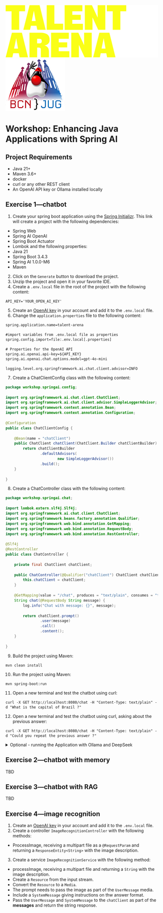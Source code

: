 
<img src="images/img.png"  alt="Talent Arena" height="173"/>
<img src="images/bcn-jug.png" alt="Barcelona JUG" height="173"/>

# Workshop: Enhancing Java Applications with Spring AI

## Project Requirements
- Java 21+
- Maven 3.6+
- docker
- curl or any other REST client
- An OpenAI API key or Ollama installed locally


## Exercise 1—chatbot

1. Create your spring boot application using the [Spring Initializr](https://start.spring.io/#!type=maven-project&language=java&platformVersion=3.4.3&packaging=jar&jvmVersion=21&groupId=workshop.springai&artifactId=talent-arena&name=talent-arena&description=Demo%20project%20for%20Spring%20Boot&packageName=workshop.springai&dependencies=web,spring-ai-openai,actuator,lombok).
This link will create a project with the following dependencies:
  * Spring Web
  * Spring AI OpenAI
  * Spring Boot Actuator
  * Lombok
and the following properties:
  * Java 21
  * Spring Boot 3.4.3
  * Spring AI 1.0.0-M6
  * Maven
2. Click on the `Generate` button to download the project.
3. Unzip the project and open it in your favorite IDE.
4. Create a `.env.local` file in the root of the project with the following content:
```properties
API_KEY='YOUR_OPEN_AI_KEY'
```
5. Create an [OpenAI key](https://platform.openai.com/settings/organization/api-keys) in your account and add it to the `.env.local` file.
6. Change the `application.properties` file to the following content:
```properties
spring.application.name=talent-arena

#import variables from .env.local file as properties
spring.config.import=file:.env.local[.properties]

# Properties for the OpenAI API
spring.ai.openai.api-key=${API_KEY}
spring.ai.openai.chat.options.model=gpt-4o-mini

logging.level.org.springframework.ai.chat.client.advisor=INFO
```
7. Create a ChatClientConfig class with the following content:
```java
package workshop.springai.config;

import org.springframework.ai.chat.client.ChatClient;
import org.springframework.ai.chat.client.advisor.SimpleLoggerAdvisor;
import org.springframework.context.annotation.Bean;
import org.springframework.context.annotation.Configuration;

@Configuration
public class ChatClientConfig {
    
    @Bean(name = "chatClient")
    public ChatClient chatClient(ChatClient.Builder chatClientBuilder) {
        return chatClientBuilder
                .defaultAdvisors(
                        new SimpleLoggerAdvisor())
                .build();
    }
    
}
```
8. Create a ChatController class with the following content:
```java
package workshop.springai.chat;

import lombok.extern.slf4j.Slf4j;
import org.springframework.ai.chat.client.ChatClient;
import org.springframework.beans.factory.annotation.Qualifier;
import org.springframework.web.bind.annotation.GetMapping;
import org.springframework.web.bind.annotation.RequestBody;
import org.springframework.web.bind.annotation.RestController;

@Slf4j
@RestController
public class ChatController {

    private final ChatClient chatClient;

    public ChatController(@Qualifier("chatClient") ChatClient chatClient) {
        this.chatClient = chatClient;
    }

    @GetMapping(value = "/chat", produces = "text/plain", consumes = "text/plain")
    String chat(@RequestBody String message) {
        log.info("Chat with message: {}", message);

        return chatClient.prompt()
                .user(message)
                .call()
                .content();
    }

}
```
9. Build the project using Maven:
```shell
mvn clean install
```
10. Run the project using Maven:
```shell
mvn spring-boot:run
```
11. Open a new terminal and test the chatbot using curl:
```shell
curl -X GET http://localhost:8080/chat -H "Content-Type: text/plain" -d "What is the capital of Brazil ?"
```
12. Open a new terminal and test the chatbot using curl, asking about the previous answer:
```shell
curl -X GET http://localhost:8080/chat -H "Content-Type: text/plain" -d "Could you repeat the previous answer ?"
```
<details>
<summary>Optional - running the Application with Ollama and DeepSeek</summary>

13. Install [Ollama](https://ollama.com/download) in your local machine.

14. Add the following properties inside the `application.properties` file to use Ollama with the DeepSeek model:
```properties
# Properties for the Ollama API
spring.ai.ollama.init.pull-model-strategy=always
spring.ai.ollama.chat.options.model=deepseek-r1:1.5b
```
15. Change the `pom.xml` to add the new `spring-ai-ollama-spring-boot-starter` in an 
specific maven profile and the `spring-ai-openai-spring-boot-starter` as default maven profile file,
the final version of this file will be with to the following content:
```xml
<?xml version="1.0" encoding="UTF-8"?>
<project xmlns="http://maven.apache.org/POM/4.0.0" xmlns:xsi="http://www.w3.org/2001/XMLSchema-instance"
         xsi:schemaLocation="http://maven.apache.org/POM/4.0.0 https://maven.apache.org/xsd/maven-4.0.0.xsd">
    <modelVersion>4.0.0</modelVersion>
    <parent>
        <groupId>org.springframework.boot</groupId>
        <artifactId>spring-boot-starter-parent</artifactId>
        <version>3.4.3</version>
        <relativePath/> <!-- lookup parent from repository -->
    </parent>
    <groupId>workshop.springai</groupId>
    <artifactId>talent-arena</artifactId>
    <version>0.0.1-SNAPSHOT</version>
    <name>talent-arena</name>
    <description>Demo project for Spring Boot</description>
    <url/>
    <licenses>
        <license/>
    </licenses>
    <developers>
        <developer/>
    </developers>
    <scm>
        <connection/>
        <developerConnection/>
        <tag/>
        <url/>
    </scm>
    <properties>
        <java.version>21</java.version>
        <spring-ai.version>1.0.0-M6</spring-ai.version>
    </properties>
    <dependencies>
        <dependency>
            <groupId>org.springframework.boot</groupId>
            <artifactId>spring-boot-starter-actuator</artifactId>
        </dependency>
        <dependency>
            <groupId>org.springframework.boot</groupId>
            <artifactId>spring-boot-starter-web</artifactId>
        </dependency>

        <dependency>
            <groupId>org.projectlombok</groupId>
            <artifactId>lombok</artifactId>
            <optional>true</optional>
        </dependency>
        <dependency>
            <groupId>org.springframework.boot</groupId>
            <artifactId>spring-boot-starter-test</artifactId>
            <scope>test</scope>
        </dependency>
    </dependencies>
    <dependencyManagement>
        <dependencies>
            <dependency>
                <groupId>org.springframework.ai</groupId>
                <artifactId>spring-ai-bom</artifactId>
                <version>${spring-ai.version}</version>
                <type>pom</type>
                <scope>import</scope>
            </dependency>
        </dependencies>
    </dependencyManagement>

    <build>
        <plugins>
            <plugin>
                <groupId>org.apache.maven.plugins</groupId>
                <artifactId>maven-compiler-plugin</artifactId>
                <configuration>
                    <annotationProcessorPaths>
                        <path>
                            <groupId>org.projectlombok</groupId>
                            <artifactId>lombok</artifactId>
                        </path>
                    </annotationProcessorPaths>
                </configuration>
            </plugin>
            <plugin>
                <groupId>org.springframework.boot</groupId>
                <artifactId>spring-boot-maven-plugin</artifactId>
                <configuration>
                    <excludes>
                        <exclude>
                            <groupId>org.projectlombok</groupId>
                            <artifactId>lombok</artifactId>
                        </exclude>
                    </excludes>
                </configuration>
            </plugin>
        </plugins>
    </build>

    <profiles>
        <profile>
            <id>openai</id>
            <activation>
                <activeByDefault>true</activeByDefault>
            </activation>
            <dependencies>
                <dependency>
                    <groupId>org.springframework.ai</groupId>
                    <artifactId>spring-ai-openai-spring-boot-starter</artifactId>
                </dependency>
            </dependencies>
        </profile>

        <profile>
            <id>ollama</id>
            <dependencies>
                <dependency>
                    <groupId>org.springframework.ai</groupId>
                    <artifactId>spring-ai-ollama-spring-boot-starter</artifactId>
                </dependency>
            </dependencies>
        </profile>

    </profiles>

</project>

```
16. Build the project using Maven with the Ollama profile:
```shell
mvn clean install -Pollama
```
17. Run the project using Maven with the Ollama profile:
```shell
mvn spring-boot:run -Pollama
```
18. Open a new terminal and test the chatbot using curl:
```shell
curl -X GET http://localhost:8080/chat -H "Content-Type: text/plain" -d "What is the capital of Brazil ?"
```
19. Open a new terminal and test the chatbot using curl, asking about the previous answer:
```shell
curl -X GET http://localhost:8080/chat -H "Content-Type: text/plain" -d "Could you repeat the previous answer ?"
```
</details>

## Exercise 2—chatbot with memory

TBD

## Exercise 3—chatbot with RAG

TBD

## Exercise 4—image recognition

1. Create an [OpenAI key](https://platform.openai.com/settings/organization/api-keys) in your account and add it to the `.env.local` file.
2. Create a controller `ImageRecognitionController` with the following methods:
  * ProcessImage, receiving a multipart file as a `@RequestParam` and returning a `ResponseEntity<String>` with the image description.
3. Create a service `ImageRecognitionService` with the following method:
  * processImage, receiving a multipart file and returning a `String` with the image description.
  * Create a `Resource` from the input stream.
  * Convert the `Resource` to a `Media`.
  * The prompt needs to pass the image as part of the `UserMessage` media.
  * Include a `SystemMessage` giving instructions on thw answer format.
  * Pass the `UserMessage` and `SystemMessage` to the `chatClient` as part of the **messages** and return the string response.